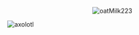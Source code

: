 
<p align="right"> <img src="https://komarev.com/ghpvc/?username=oatMilk223" alt="oatMilk223" /> </p> 
<div align="center">
  <img align="center" alt="axolotl" src="https://i.giphy.com/media/v1.Y2lkPTc5MGI3NjExbnlreDhpNGR3MTJ1eGlnMHF3eWxkYWpiMHoxcTBvaXUxcjUxZnIxMCZlcD12MV9pbnRlcm5hbF9naWZfYnlfaWQmY3Q9Zw/13HBDT4QSTpveU/giphy.gif" />
</div>

